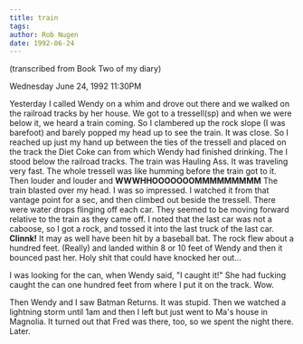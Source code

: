 ```yaml
---
title: train
tags: 
author: Rob Nugen
date: 1992-06-24
---
```


<p class=note>(transcribed from Book Two of my diary)

<p class=date>Wednesday June 24, 1992 11:30PM

<p>Yesterday I called Wendy on a whim and drove out there and we
walked on the railroad tracks by her house.  We got to a tressell(sp)
and when we were below it, we heard a train coming.  So I clambered up
the rock slope (I was barefoot) and barely popped my head up to see
the train.  It was close.  So I reached up just my hand up between the
ties of the tressell and placed on the track the Diet Coke can from
which Wendy had finished drinking.  The I stood below the railroad
tracks.  The train was Hauling Ass.  It was traveling very fast.  The
whole tressell was like humming before the train got to it.  Then
louder and louder and <b>WWWHHOOOOOOOMMMMMMMMM</b> The train blasted
over my head.  I was so impressed.  I watched it from that vantage
point for a sec, and then climbed out beside the tressell.  There were
water drops flinging off each car.  They seemed to be moving forward
relative to the train as they came off.  I noted that the last car was
not a caboose, so I got a rock, and tossed it into the last truck of
the last car.  <b>Clinnk!</b> It may as well have been hit by a
baseball bat.  The rock flew about a hundred feet. (Really) and landed
within 8 or 10 feet of Wendy and then it bounced past her.  Holy shit
that could have knocked her out...

<p>I was looking for the can, when Wendy said, "I caught it!"  She had
fucking caught the can one hundred feet from where I put it on the
track.  Wow. 

<p>Then Wendy and I saw Batman Returns.  It was stupid.  Then we
watched a lightning storm until 1am and then I left but just went to
Ma's house in Magnolia.  It turned out that Fred was there, too, so we
spent the night there.  Later.
